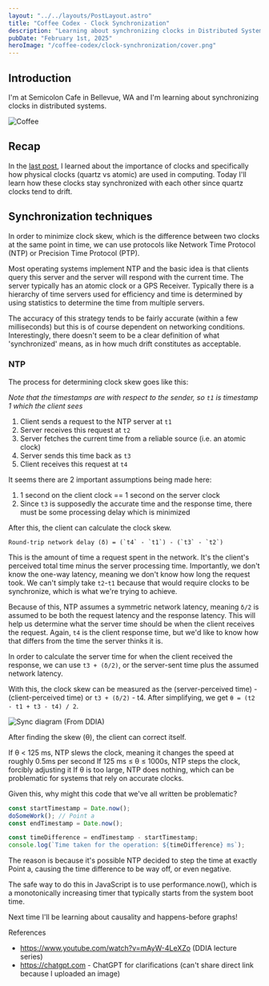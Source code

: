 ```yaml
---
layout: "../../layouts/PostLayout.astro"
title: "Coffee Codex - Clock Synchronization"
description: "Learning about synchronizing clocks in Distributed Systems"
pubDate: "February 1st, 2025"
heroImage: "/coffee-codex/clock-synchronization/cover.png"
---
```


## Introduction
I'm at Semicolon Cafe in Bellevue, WA and I'm learning about synchronizing clocks in distributed systems.

![Coffee](/coffee-codex/clock-synchronization/coffee.jpeg)

## Recap

In the <a href="/blog/coffee-codex-clocks">last post</a>, I learned about the importance of clocks and specifically how physical clocks (quartz vs atomic) are used in computing. Today I'll learn how these clocks stay synchronized with each other since quartz clocks tend to drift.

## Synchronization techniques

In order to minimize clock skew, which is the difference between two clocks at the same point in time, we can use protocols like Network Time Protocol (NTP) or Precision Time Protocol (PTP).

Most operating systems implement NTP and the basic idea is that clients query this server and the server will respond with the current time. The server typically has an atomic clock or a GPS Receiver. Typically there is a hierarchy of time servers used for efficiency and time is determined by using statistics to determine the time from multiple servers.

The accuracy of this strategy tends to be fairly accurate (within a few milliseconds) but this is of course dependent on networking conditions. Interestingly, there doesn't seem to be a clear definition of what 'synchronized' means, as in how much drift constitutes as acceptable.

### NTP

The process for determining clock skew goes like this:

_Note that the timestamps are with respect to the sender, so `t1` is timestamp 1 which the client sees_

1. Client sends a request to the NTP server at `t1`
2. Server receives this request at `t2`
3. Server fetches the current time from a reliable source (i.e. an atomic clock)
4. Server sends this time back as `t3`
5. Client receives this request at `t4`

It seems there are 2 important assumptions being made here:
1. 1 second on the client clock == 1 second on the server clock
2. Since `t3` is supposedly the accurate time and the response time, there must be some processing delay which is minimized

After this, the client can calculate the clock skew.

```
Round-trip network delay (δ) = (`t4` - `t1`) - (`t3` - `t2`)
```

This is the amount of time a request spent in the network. It's the client's perceived total time minus the server processing time. Importantly, we don't know the one-way latency, meaning we don't know how long the request took. We can't simply take `t2`-`t1` because that would require clocks to be synchronize, which is what we're trying to achieve.

Because of this, NTP assumes a symmetric network latency, meaning `δ/2` is assumed to be both the request latency and the response latency. This will help us determine what the server time should be when the client receives the request. Again, `t4` is the client response time, but we'd like to know how that differs from the time the server thinks it is.

In order to calculate the server time for when the client received the response, we can use `t3 + (δ/2)`, or the server-sent time plus the assumed network latency.

With this, the clock skew can be measured as the (server-perceived time) - (client-perceived time) or `t3 + (δ/2)` - t4. After simplifying, we get `θ = (t2 - t1 + t3 - t4) / 2`.

![Sync diagram](/coffee-codex/clock-synchronization/skew-calculation.png)
(From DDIA)

After finding the skew (θ), the client can correct itself. 
 
If θ < 125 ms, NTP slews the clock, meaning it changes the speed at roughly 0.5ms per second
If 125 ms ≤ θ ≤ 1000s, NTP steps the clock, forcibly adjusting it
If θ is too large, NTP does nothing, which can be problematic for systems that rely on accurate clocks.

Given this, why might this code that we've all written be problematic?

```typescript
const startTimestamp = Date.now();
doSomeWork(); // Point a
const endTimestamp = Date.now();

const timeDifference = endTimestamp - startTimestamp;
console.log(`Time taken for the operation: ${timeDifference} ms`);
```

The reason is because it's possible NTP decided to step the time at exactly Point a, causing the time difference to be way off, or even negative.

The safe way to do this in JavaScript is to use performance.now(), which is a monotonically increasing timer that typically starts from the system boot time.

Next time I'll be learning about causality and happens-before graphs!

References
- https://www.youtube.com/watch?v=mAyW-4LeXZo (DDIA lecture series)
- https://chatgpt.com - ChatGPT for clarifications (can't share direct link because I uploaded an image)
